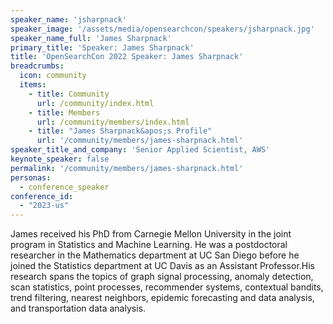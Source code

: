 ```yaml
---
speaker_name: 'jsharpnack'
speaker_image: '/assets/media/opensearchcon/speakers/jsharpnack.jpg'
speaker_name_full: 'James Sharpnack'
primary_title: 'Speaker: James Sharpnack'
title: 'OpenSearchCon 2022 Speaker: James Sharpnack'
breadcrumbs:
  icon: community
  items:
    - title: Community
      url: /community/index.html
    - title: Members
      url: /community/members/index.html
    - title: "James Sharpnack&apos;s Profile"
      url: '/community/members/james-sharpnack.html'
speaker_title_and_company: 'Senior Applied Scientist, AWS'
keynote_speaker: false
permalink: '/community/members/james-sharpnack.html'
personas:
  - conference_speaker
conference_id:
  - "2023-us"
---
```

James received his PhD from Carnegie Mellon University in the joint program in Statistics and Machine Learning. He was a postdoctoral researcher in the Mathematics department at UC San Diego before he joined the Statistics department at UC Davis as an Assistant Professor.His research spans the topics of graph signal processing, anomaly detection, scan statistics, point processes, recommender systems, contextual bandits, trend filtering, nearest neighbors, epidemic forecasting and data analysis, and transportation data analysis.
